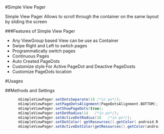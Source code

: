 #Simple View Pager

Simple View Pager Allows to scroll through the container on the same layout by sliding the screen

###Features of Simple View Pager

  - Any ViewGroup based View can be use as Container
  - Swipe Right and Left to swtich pages
  - Programmatically switch pages
  - Continuous Pages
  - Auto Created PageDots
  - Customize style For Active PageDot and Deactive PageDosts
  - Customize PageDots location

#Usages

##Methods and Settings
```groovy
      mSimpleViewPager.setDotsSeparate(10 /*in px*/);
      mSimpleViewPager.setPageDotsAlignment(PageDotsAlignment.BOTTOM);
      mSimpleViewPager.setShowPageDots(true);
      mSimpleViewPager.setDotRadius(14   /*in px*/);
      mSimpleViewPager.setActiveDotRadius(18   /*in px*/);
      mSimpleViewPager.setDotColor( getResources().getColor( android.R.color.holo_purple));
      mSimpleViewPager.setActiveDotColor(getResources().getColor(android.R.color.holo_orange_dark));
 ```  
        
